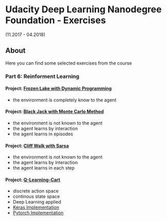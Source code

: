 # Udacity Deep Learning Nanodegree Foundation - Exercises
(11.2017 - 04.2018)

## About
Here you can find some selected exercises from the course

### Part 6: Reinforment Learning
#### Project: [Frozen Lake with Dynamic Programming](Dynamic_Programming.html)
- the environment is completely know to the agent

#### Project: [Black Jack with Monte Carlo Method](Monte_Carlo.html)
- the environment is not known to the agent
- the agent learns by interaction 
- the agent learns in episodes

#### Project: [Cliff Walk with Sarsa](Temporal_Difference.html)
- the environment is not known to the agent
- the agent learns by interaction 
- the agent learns in each step

#### Project: [Q-Learning-Cart](Q-learning-cart.html)
- discrete action space
- continous state space
- Deep Learning applied
- [Keras Implementation](https://keon.io/deep-q-learning/)
- [Pytorch Implementation](http://pytorch.org/tutorials/intermediate/reinforcement_q_learning.html)

